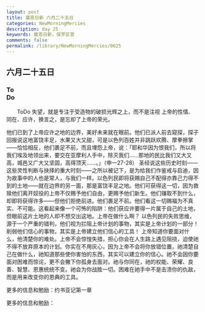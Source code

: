 ```yaml
---
layout: post
title: 晨恩日新 六月二十五日
categories: NewMorningMercies
description: day 25
keywords: 晨恩日新，保罗区普
comments: false
permalink: /library/NewMorningMercies/0625
---
```


## 六月二十五日

### To <br> Do

&emsp;&emsp;ToDo
失望，就是专注于受造物的破损光辉之上，而不是注视
上帝的性情、同在、应许，换言之，是忘却了上帝的荣光。
 
他们已到了上帝应许之地的边界，美好未来就在眼前。他们已派人前去窥探，探子回报说这地富饶丰足，水果又大又甜，可是以色列百姓并非跳跃欢腾、摩拳擦掌——恰恰相反，他们裹足不前，而且埋怨上帝，说：「耶和华因为恨我们，所以将我们埃及地领出来，要交在亚摩利人手中，除灭我们……那地的民比我们又大又高，城邑又广大又坚固，高得顶天……。」（申一27-28）
圣经说这些历史时刻——这些灵性判断与抉择的重大时刻——之所以被记下，是为给我们作鉴戒与启迪，因为故事中的人也是常人，与我们一样。以色列民即将获赐自己不配得亦靠己力得不到的土地——就在边界的另一面，那是富饶丰足之地。他们可获得这一切，因为救赎他们离开奴役的上帝不仅赐予他们自由，更赐予他们新生。他们赚取不到什么，却即将获得许多——但他们拒绝前进。他们裹足不前。他们看这一切赐福为不真实、不可能。这看起来像一个可怖的陷阱：他们获应许要得一片属于自己的土地，但眼前这片土地的人却不想交出这地。上帝在做什么啊？
以色列民的失败思维，源于一个严重的错判，他们视为拦阻上帝计划的事物，其实是上帝计划的一部分！削弱他们信心的事物，其实是上帝建立他们信心的工具！
上帝知道你要面对什么，他清楚你的难处。上帝不会惊惶失措，担心你会在人生路上遇见阻挠，迫使祂不得不放弃原本的计划。你实在不用灰心，因为上帝不会将你放错位置，祂清楚自己在做什么，祂知道那些使你害怕的东西，其实可以建立你的信心。祂不会因你要面对困难而惊诧，更不会撇下你孤身去面对。祂与你同在，祂的权能、荣耀、良善、智慧、恩惠统统不变。祂会为你战胜一切。困难在祂手中不是击溃你的仇敌，而是用来改变你的恩典的工具。
 
更多的信息和勉励：约书亚记第一章

更多的信息和勉励：[]()
